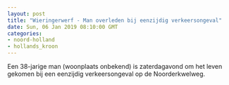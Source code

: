 ```yaml
---
layout: post
title: "Wieringerwerf - Man overleden bij eenzijdig verkeersongeval"
date: Sun, 06 Jan 2019 08:10:00 GMT
categories: 
- noord-holland 
- hollands_kroon 
---
```


Een 38-jarige man (woonplaats onbekend) is zaterdagavond om het leven gekomen bij een eenzijdig verkeersongeval op de Noorderkwelweg.
